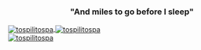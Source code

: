 <h3 align="center">"And miles to go before I sleep"</h3>
<a href="#" target="_blank">
  <img align="center" src="https://github-readme-stats.vercel.app/api?username=tospilitospa&hide=contribs&show_icons=true&locale=en&theme=dark" alt="tospilitospa" />
</a>
<a href="#" target="_blank">
  <img align="center" src="https://github-readme-stats.vercel.app/api/top-langs?username=tospilitospa&show_icons=true&locale=en&layout=compact&theme=dark&hide=jupyter%20notebook" alt="tospilitospa" />
</a>

<br>
<a href="#" target="_blank" align="left">
  <img src="https://komarev.com/ghpvc/?username=tospilitospa&label=Profile%20views&color=0e75b6&style=flat" alt="tospilitospa" />
</a>
